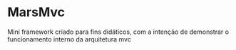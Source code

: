 # MarsMvc
Mini framework criado para fins didáticos, com a intenção de demonstrar o funcionamento interno da arquitetura mvc
